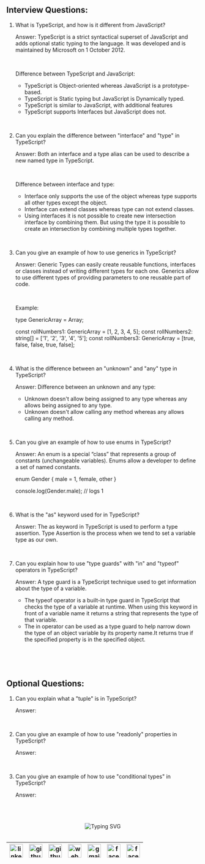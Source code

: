 ## Interview Questions:

1. What is TypeScript, and how is it different from JavaScript?

   Answer: TypeScript is a strict syntactical superset of JavaScript and adds optional static typing to the language. It was developed and is maintained by Microsoft on 1 October 2012.

    <br/>

   Difference between TypeScript and JavaScript:

   - TypeScript is Object-oriented whereas JavaScript is a prototype-based.
   - TypeScript is Static typing but JavaScript is Dynamically typed.
   - TypeScript is similar to JavaScript, with additional features
   - TypeScript supports Interfaces but JavaScript does not.

<br/>

2. Can you explain the difference between "interface" and "type" in TypeScript?

   Answer: Both an interface and a type alias can be used to describe a new named type in TypeScript.

   <br/>

   Difference between interface and type:

   - Interface only supports the use of the object whereas type supports all other types except the object.
   - Interface can extend classes whereas type can not extend classes.
   - Using interfaces it is not possible to create new intersection interface by combining them. But using the type it is possible to create an intersection by combining multiple types together.

<br/>

3. Can you give an example of how to use generics in TypeScript?

   Answer: Generic Types can easily create reusable functions, interfaces or classes instead of writing different types for each one. Generics allow to use different types of providing parameters to one reusable part of code.

   <br/>

   Example:

   type GenericArray<T> = Array<T>;

   const rollNumbers1: GenericArray<number> = [1, 2, 3, 4, 5];
   const rollNumbers2: string[] = ['1', '2', '3', '4', '5'];
   const rollNumbers3: GenericArray<boolean> = [true, false, false, true, false];

<br/>

4. What is the difference between an "unknown" and "any" type in TypeScript?

   Answer: Difference between an unknown and any type:

   - Unknown doesn't allow being assigned to any type whereas any allows being assigned to any type.
   - Unknown doesn't allow calling any method whereas any allows calling any method.

<br/>

5. Can you give an example of how to use enums in TypeScript?

   Answer: An enum is a special “class” that represents a group of constants (unchangeable variables). Enums allow a developer to define a set of named constants.

   enum Gender {
   male = 1,
   female,
   other
   }

   console.log(Gender.male); // logs 1

<br/>

6. What is the "as" keyword used for in TypeScript?

   Answer: The as keyword in TypeScript is used to perform a type assertion. Type Assertion is the process when we tend to set a variable type as our own.

<br/>

7. Can you explain how to use "type guards" with "in" and "typeof" operators in TypeScript?

   Answer: A type guard is a TypeScript technique used to get information about the type of a variable.

   - The typeof operator is a built-in type guard in TypeScript that checks the type of a variable at runtime. When using this keyword in front of a variable name it returns a string that represents the type of that variable.
   - The in operator can be used as a type guard to help narrow down the type of an object variable by its property name.It returns true if the specified property is in the specified object.

<br/>
<br/>
<br/>

## Optional Questions:

1. Can you explain what a "tuple" is in TypeScript?

   Answer:

<br/>

2. Can you give an example of how to use "readonly" properties in TypeScript?

   Answer:

<br/>

3. Can you give an example of how to use "conditional types" in TypeScript?

   Answer:

<br/>
<br/>
<br/>

<!-- connect with me start -->
<div align="center"> 
    <img src="https://readme-typing-svg.demolab.com?font=Fira+Code&weight=600&duration=1&pause=1000&repeat=false&width=410&lines=%F0%9F%93%AA+%F0%9D%97%99%F0%9D%97%98%F0%9D%97%98%F0%9D%97%9F+%F0%9D%97%99%F0%9D%97%A5%F0%9D%97%98%F0%9D%97%98+%F0%9D%97%A7%F0%9D%97%A2+%F0%9D%97%96%F0%9D%97%A2%F0%9D%97%A1%F0%9D%97%A7%F0%9D%97%94%F0%9D%97%96%F0%9D%97%A7+%F0%9D%97%A0%F0%9D%97%98+%F0%9D%97%94%F0%9D%97%A1%F0%9D%97%AC%F0%9D%97%A7%F0%9D%97%9C%F0%9D%97%A0%F0%9D%97%98" alt="Typing SVG" />
</div>

<br/>

<!-- social media links start -->
<table align="center">
  <thead align="center">
      <tr>
          <th>
              <a href="https://www.linkedin.com/in/montasim">
                  <img alt="linkedin icon" src="https://cdn.simpleicons.org/linkedin" width="35px">
              </a>
          </th>
          <th>
              <a href="https://www.github.com/montasim">
                  <img alt="github icon" src="https://cdn.simpleicons.org/github/white" width="35px">
              </a>
          </th>
          <th>
              <a href="https://stackoverflow.com/users/20348607/montasim">
                  <img alt="github icon" src="https://cdn.simpleicons.org/stackoverflow" width="35px">
              </a>
          </th>
          <th>
              <a href="https://montasim-dev.web.app/">
                  <img alt="web icon" src="https://cdn.simpleicons.org/googlechrome" width="35px">
              </a>
          </th>
          <th>
              <a href="mailto:montasimmamun@gmail.com">
                  <img alt="gmail icon" src="https://cdn.simpleicons.org/gmail" width="35px">
              </a>
          </th>
          <th>
              <a href="https://www.facebook.com/montasimmamun/">
                  <img alt="facebook icon" src="https://cdn.simpleicons.org/facebook" width="35px">
              </a>
          </th>
          <th>
              <a href="https://twitter.com/montasimmamun">
                  <img alt="facebook icon" src="https://cdn.simpleicons.org/twitter" width="35px">
              </a>
          </th>
      </tr>
  </thead>
</table>
<!-- social media links end -->
<!-- connect with me end -->
